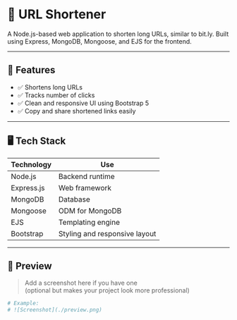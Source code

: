 # 🔗 URL Shortener

A Node.js-based web application to shorten long URLs, similar to bit.ly. Built using Express, MongoDB, Mongoose, and EJS for the frontend.

---

## 🚀 Features

- ✅ Shortens long URLs
- ✅ Tracks number of clicks
- ✅ Clean and responsive UI using Bootstrap 5
- ✅ Copy and share shortened links easily

---

## 🖥️ Tech Stack

| Technology | Use |
|------------|-----|
| Node.js    | Backend runtime |
| Express.js | Web framework |
| MongoDB    | Database |
| Mongoose   | ODM for MongoDB |
| EJS        | Templating engine |
| Bootstrap  | Styling and responsive layout |

---

## 📸 Preview

> Add a screenshot here if you have one  
> (optional but makes your project look more professional)

```bash
# Example:
# ![Screenshot](./preview.png)
